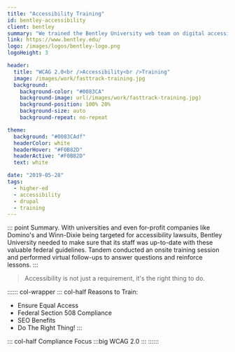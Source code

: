 ```yaml
---
title: "Accessibility Training"
id: bentley-accessibility
client: bentley
summary: "We trained the Bentley University web team on digital accessibility best practices."
link: https://www.bentley.edu/
logo: /images/logos/bentley-logo.png
logoHeight: 3

header:
  title: "WCAG 2.0<br />Accessibility<br />Training"
  image: /images/work/fasttrack-training.jpg
  background:
    background-color: "#0083CA"
    background-image: url(/images/work/fasttrack-training.jpg)
    background-position: 100% 20%
    background-size: auto
    background-repeat: no-repeat

theme:
  background: "#0083CAdf"
  headerColor: white
  headerHover: "#F0B82D"
  headerActive: "#F0B82D"
  text: white

date: "2019-05-28"
tags:
  - higher-ed
  - accessibility
  - drupal
  - training
---
```


::: point Summary.
With universities and even for-profit companies like Domino's and Winn-Dixie being targeted for accessibility lawsuits, Bentley University needed to make sure that its staff was up-to-date with these valuable federal guidelines. Tandem conducted an onsite training session and performed virtual follow-ups to answer questions and reinforce lessons.
:::

> Accessibility is not just a requirement, it's the right thing to do.

:::::: col-wrapper
::: col-half Reasons to Train:
* Ensure Equal Access
* Federal Section 508 Compliance
* SEO Benefits
* Do The Right Thing!
:::

::: col-half Compliance Focus
:::big
WCAG 2.0
:::
::::::

